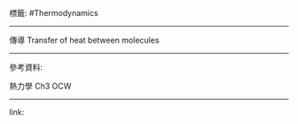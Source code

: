 標籤: #Thermodynamics 

---

傳導
Transfer of heat between molecules

---

參考資料:

熱力學 Ch3 OCW

---

link:

